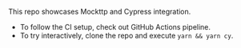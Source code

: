 This repo showcases Mockttp and Cypress integration.

- To follow the CI setup, check out GitHub Actions pipeline.
- To try interactively, clone the repo and execute `yarn && yarn cy`.